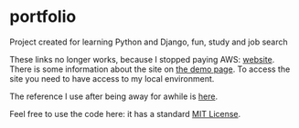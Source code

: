 # portfolio
Project created for learning Python and Django, fun, study and job search

These links no longer works, because I stopped paying AWS: [website](https://lizschley.com/). There is some information about the site on [the demo page](https://lizschley.com/projects/demo).  To access the site you need to have access to my local environment.

The reference I use after being away for awhile is [here](https://github.com/lizschley/number_six/blob/develop/scripts/documentation/update_process.md).

Feel free to use the code here: it has a standard [MIT License](https://github.com/lizschley/number_six/blob/develop/LICENSE).
